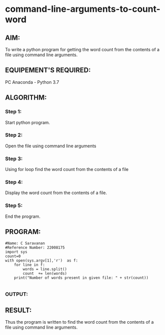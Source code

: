 # command-line-arguments-to-count-word
## AIM:
To write a python program for getting the word count from the contents of a file using command line arguments.
## EQUIPEMENT'S REQUIRED: 
PC
Anaconda - Python 3.7
## ALGORITHM: 
### Step 1:
Start python program.

### Step 2: 
Open the file using command line arguments
 
### Step 3: 
Using for loop find the word count from the contents of a file

### Step 4:  
Display the word count from the contents of a file.

### Step 5: 
End the program.



## PROGRAM:
```
#Name: C Saravanan
#Reference Number: 22008175
import sys
count=0 
with open(sys.argv[1],'r')  as f:
    for line in f:    
        words = line.split()
        count  += len(words) 
    print("Number of words present in given file: " + str(count))
    
```

### OUTPUT:



## RESULT:
Thus the program is written to find the word count from the contents of a file using command line arguments.
